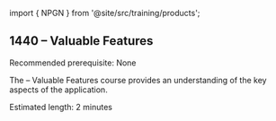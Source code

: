import { NPGN } from '@site/src/training/products';

## 1440 <NPGN /> – Valuable Features

Recommended prerequisite: None

The <NPGN /> – Valuable Features course provides an understanding of the key aspects of the application.

Estimated length: 2 minutes
